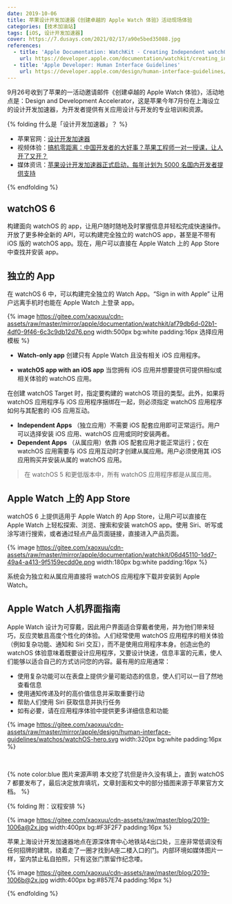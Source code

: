 ```yaml
---
date: 2019-10-06
title: 苹果设计开发加速器《创建卓越的 Apple Watch 体验》活动现场体验
categories: [技术加油站]
tags: [iOS, 设计开发加速器]
cover: https://7.dusays.com/2021/02/17/a90e5bed35088.jpg
references:
  - title: 'Apple Documentation: WatchKit - Creating Independent watchOS Apps'
    url: https://developer.apple.com/documentation/watchkit/creating_independent_watchos_apps#3226960
  - title: 'Apple Developer: Human Interface Guidelines'
    url: https://developer.apple.com/design/human-interface-guidelines/watchos/overview/getting-started/
---
```


9月26号收到了苹果的一活动邀请邮件《创建卓越的 Apple Watch 体验》，活动地点是：Design and Development Accelerator，这是苹果今年7月份在上海设立的设计开发加速器，为开发者提供有关应用设计与开发的专业培训和资源。

<!-- more -->

{% folding 什么是「设计开发加速器」？ %}

- 苹果官网：[设计开发加速器](https://developer.apple.com/cn/accelerator/)
- 视频体验：[搞机零距离：中国开发者的大好事？苹果工程师一对一授课，让人开了又开？](https://www.bilibili.com/video/av58500736/?spm_id_from=333.788.videocard.7)
- 媒体资讯：[苹果设计开发加速器正式启动，每年计划为 5000 名国内开发者提供支持](https://sspai.com/post/55613)

{% endfolding %}

## watchOS 6

构建面向 watchOS 的 app，让用户随时随地及时掌握信息并轻松完成快速操作。开放了更多种全新的 API，可以构建完全独立的 watchOS app，甚至是不带有 iOS 版的 watchOS app。现在，用户可以直接在 Apple Watch 上的 App Store 中查找并安装 app。

## 独立的 App

在 watchOS 6 中，可以构建完全独立的 Watch App。“Sign in with Apple” 让用户远离手机时也能在 Apple Watch 上登录 app。

{% image https://gitee.com/xaoxuu/cdn-assets/raw/master/mirror/apple/documentation/watchkit/af79db6d-02b1-4df0-9f46-6c3c9db12d76.png width:500px bg:white padding:16px 选择应用模板 %}

- **Watch-only app**
  创建只有 Apple Watch 且没有相关 iOS 应用程序。

- **watchOS app with an iOS app**
  当您拥有 iOS 应用并想要提供可提供相似或相关体验的 watchOS 应用。

在创建 watchOS Target 时，指定要构建的 watchOS 项目的类型。此外，如果将 watchOS 应用程序与 iOS 应用程序捆绑在一起，则必须指定 watchOS 应用程序如何与其配套的 iOS 应用互动。

- **Independent Apps** （独立应用）不需要 iOS 配套应用即可正常运行。用户可以选择安装 iOS 应用、watchOS 应用或同时安装两者。
- **Dependent Apps** （从属应用）依靠 iOS 配套应用才能正常运行；仅在 watchOS 应用需要与 iOS 应用互动时才创建从属应用。用户必须使用其 iOS 应用购买并安装从属的 watchOS 应用。

> 在 watchOS 5 和更低版本中，所有 watchOS 应用程序都是从属应用。

## Apple Watch 上的 App Store

watchOS 6 上提供适用于 Apple Watch 的 App Store，让用户可以直接在 Apple Watch 上轻松探索、浏览、搜索和安装 watchOS app。使用 Siri、听写或涂写进行搜索，或者通过轻点产品页面链接，直接进入产品页面。

{% image https://gitee.com/xaoxuu/cdn-assets/raw/master/mirror/apple/documentation/watchkit/06d45110-1dd7-49a4-a413-9f5159ecdd0e.png width:180px bg:white padding:16px %}

系统会为独立和从属应用直接将 watchOS 应用程序下载并安装到 Apple Watch。

## Apple Watch 人机界面指南

Apple Watch 设计为可穿戴，因此用户界面适合穿戴者使用，并为他们带来轻巧，反应灵敏且高度个性化的体验。人们经常使用 watchOS 应用程序的相关体验（例如复杂功能、通知和 Siri 交互），而不是使用应用程序本身。创造出色的 watchOS 体验意味着既要设计应用程序，又要设计快速，信息丰富的元素，使人们能够以适合自己的方式访问您的内容。最有用的应用通常：

- 使用复杂功能可以在表盘上提供少量可能动态的信息，使人们可以一目了然地查看信息
- 使用通知传递及时的高价值信息并采取重要行动
- 帮助人们使用 Siri 获取信息并执行任务
- 如有必要，请在应用程序体验中提供更多详细信息和功能


{% image https://gitee.com/xaoxuu/cdn-assets/raw/master/mirror/apple/design/human-interface-guidelines/watchos/watchOS-hero.svg width:320px bg:white padding:16px %}

<br>

{% note color:blue 图片来源声明 本文挖了坑但是许久没有填上，直到 watchOS 7 都要发布了，最后决定放弃填坑，文章封面和文中的部分插图来源于苹果官方文档。 %}

{% folding 附：议程安排 %}

{% image https://gitee.com/xaoxuu/cdn-assets/raw/master/blog/2019-1006a@2x.jpg width:400px bg:#F3F2F7 padding:16px %}

苹果上海设计开发加速器地点在源深体育中心地铁站4出口处，三座非常低调没有任何招牌的建筑，绕着走了一圈才找到A座二楼入口的门。内部环境如媒体图片一样，室内禁止私自拍照，只有这张门票留作纪念喽。

{% image https://gitee.com/xaoxuu/cdn-assets/raw/master/blog/2019-1006b@2x.jpg width:400px bg:#857E74 padding:16px %}

{% endfolding %}
